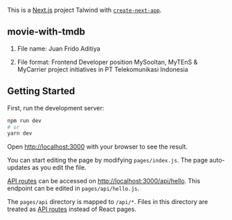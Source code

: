This is a [Next.js](https://nextjs.org/) project Talwind with [`create-next-app`](https://github.com/vercel/next.js/tree/canary/packages/create-next-app).

## movie-with-tmdb

1. File name: Juan Frido Aditiya

2. File format: Frontend Developer position MySooltan, MyTEnS & MyCarrier project initiatives in PT Telekomunikasi Indonesia


## Getting Started

First, run the development server:

```bash
npm run dev
# or
yarn dev
```

Open [http://localhost:3000](http://localhost:3000) with your browser to see the result.

You can start editing the page by modifying `pages/index.js`. The page auto-updates as you edit the file.

[API routes](https://nextjs.org/docs/api-routes/introduction) can be accessed on [http://localhost:3000/api/hello](http://localhost:3000/api/hello). This endpoint can be edited in `pages/api/hello.js`.

The `pages/api` directory is mapped to `/api/*`. Files in this directory are treated as [API routes](https://nextjs.org/docs/api-routes/introduction) instead of React pages.
